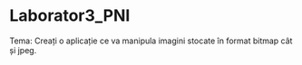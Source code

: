 # Laborator3_PNI
Tema: Creați o aplicație ce va manipula imagini stocate în format bitmap cât și jpeg.
